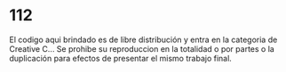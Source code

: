 112
===

El codigo aqui brindado es de libre distribución y entra en la categoria de Creative C...
Se prohibe su reproduccion en la totalidad o por partes o la duplicación para efectos
de presentar el mismo trabajo final. 